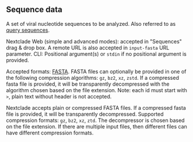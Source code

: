 ## Sequence data

A set of viral nucleotide sequences to be analyzed. Also referred to as [query sequences](terminology.html#query-sequence).

Nextclade Web (simple and advanced modes): accepted in "Sequences" drag & drop box. A remote URL is also accepted in `input-fasta` URL parameter.
CLI: Positional argument(s) or `stdin` if no positional argument is provided.

Accepted formats: [FASTA](https://en.wikipedia.org/wiki/FASTA_format). FASTA files can optionally be provided in one of the following compression algorithms: `gz`, `bz2`, `xz`, `zstd`. If a compressed fasta file is provided, it will be transparently decompressed with the algorithm chosen based on the file extension. Note: each id must start with `>`, plain text without header is not accepted.

Nextclade accepts plain or compressed FASTA files. If a compressed fasta file is provided, it will be transparently decompressed. Supported compression formats: `gz`, `bz2`, `xz`, `ztd`. The decompressor is chosen based on the file extension. If there are multiple input files, then different files can have different compression formats.

